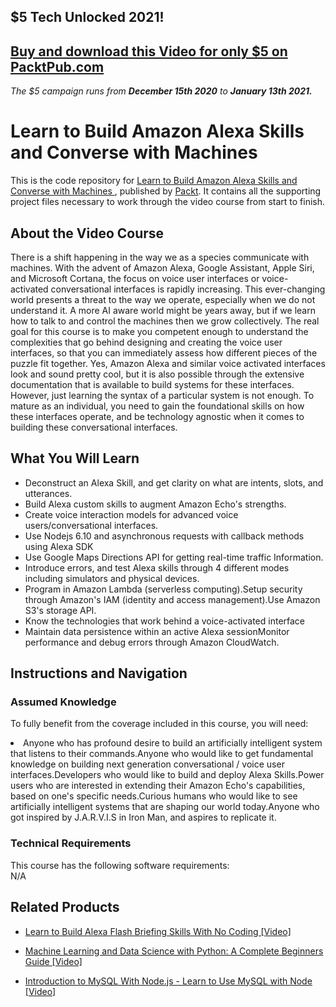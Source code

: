 ## $5 Tech Unlocked 2021!
[Buy and download this Video for only $5 on PacktPub.com](https://www.packtpub.com/product/learn-to-build-amazon-alexa-skills-and-converse-with-machines-video/9781789534252)
-----
*The $5 campaign         runs from __December 15th 2020__ to __January 13th 2021.__*

# Learn to Build Amazon Alexa Skills and Converse with Machines		
This is the code repository for [Learn to Build Amazon Alexa Skills and Converse with Machines	](https://www2.packtpub.com/application-development/learn-build-amazon-alexa-skills-and-converse-machines-video), published by [Packt](https://www.packtpub.com/?utm_source=github). It contains all the supporting project files necessary to work through the video course from start to finish.
## About the Video Course
There is a shift happening in the way we as a species communicate with machines. With the advent of Amazon Alexa, Google Assistant, Apple Siri, and Microsoft Cortana, the focus on voice user interfaces or voice-activated conversational interfaces is rapidly increasing. This ever-changing world presents a threat to the way we operate, especially when we do not understand it. A more AI aware world might be years away, but if we learn how to talk to and control the machines then we grow collectively. The real goal for this course is to make you competent enough to understand the complexities that go behind designing and creating the voice user interfaces, so that you can immediately assess how different pieces of the puzzle fit together. Yes, Amazon Alexa and similar voice activated interfaces look and sound pretty cool, but it is also possible through the extensive documentation that is available to build systems for these interfaces. However, just learning the syntax of a particular system is not enough. To mature as an individual, you need to gain the foundational skills on how these interfaces operate, and be technology agnostic when it comes to building these conversational interfaces.

<H2>What You Will Learn</H2>
<DIV class=book-info-will-learn-text>
<UL>
<LI>Deconstruct an Alexa Skill, and get clarity on what are intents, slots, and utterances.</LI>
<LI>Build Alexa custom skills to augment Amazon Echo's strengths.</LI>
<LI>Create voice interaction models for advanced voice users/conversational interfaces.</LI>
<LI>Use Nodejs 6.10 and asynchronous requests with callback methods using Alexa SDK</LI>
<LI>Use Google Maps Directions API for getting real-time traffic Information.</LI>
<LI>Introduce errors, and test Alexa skills through 4 different modes including simulators and physical devices.</LI>
<LI>Program in Amazon Lambda (serverless computing).Setup security through Amazon's IAM (identity and access management).Use Amazon S3's storage API.</LI>
<LI>Know the technologies that work behind a voice-activated interface</LI>
<LI>Maintain data persistence within an active Alexa sessionMonitor performance and debug errors through Amazon CloudWatch.</LI>
</UL></DIV>

## Instructions and Navigation
### Assumed Knowledge
To fully benefit from the coverage included in this course, you will need:<br/>
<DIV class=book-info-will-learn-text>
<LI>Anyone who has profound desire to build an artificially intelligent system that listens to their commands.Anyone who would like to get fundamental knowledge on building next generation conversational / voice user interfaces.Developers who would like to build and deploy Alexa Skills.Power users who are interested in extending their Amazon Echo's capabilities, based on one's specific needs.Curious humans who would like to see artificially intelligent systems that are shaping our world today.Anyone who got inspired by J.A.R.V.I.S in Iron Man, and aspires to replicate it.</LI> 
<DIV>

### Technical Requirements
This course has the following software requirements:<br/>
N/A

## Related Products
* [Learn to Build Alexa Flash Briefing Skills With No Coding [Video]](https://www.packtpub.com/application-development/learn-build-alexa-flash-briefing-skills-no-coding-video)

* [Machine Learning and Data Science with Python: A Complete Beginners Guide [Video]](https://www.packtpub.com/application-development/machine-learning-and-data-science-python-complete-beginners-guide-video)

* [Introduction to MySQL With Node.js - Learn to Use MySQL with Node [Video]](https://www.packtpub.com/application-development/introduction-mysql-nodejs-learn-use-mysql-node-video)
